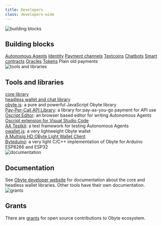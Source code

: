 ```yaml
---
title: Developers
class: developers-wide
---
```


<div class="categories-list">
    <div class="category-block one">
        <div class="inner-wrap">
            <div class="img-block">
                <img src="/user/themes/obyte/assets/developers/building_blocks.svg" alt="building blocks">
            </div>
            <h2 class="title">Building blocks</h2>
            <div class="info-block">
                <div class="link-list">
                    <a href="/platform/autonomous-agents">Autonomous Agents</a>
                    <a href="/platform/identity">Identity</a>
                    <a href="/platform/payment-channels">Payment channels</a>
                    <a href="/platform/textcoins">Textcoins</a>
                    <a href="/platform/chatbots">Chatbots</a>
                    <a href="/platform/smart-contracts">Smart contracts</a>
                    <a href="/platform/oracles">Oracles</a>
                    <a href="/platform/tokens">Tokens</a>
                    <a>Plain old payments</a>
                </div>
            </div>
        </div>
    </div>
    <div class="category-block two">
        <div class="inner-wrap">
            <div class="img-block">
                <img src="/user/themes/obyte/assets/developers/tools_and_libraries.svg" alt="tools and libraries">
            </div>
            <h2 class="title">Tools and libraries</h2>
            <div class="info-block">
                <div class="link-list">
                    <div><a target="_blank" rel="noopener" href="https://github.com/byteball/ocore">core library</a></div>
                    <div><a target="_blank" rel="noopener" href="https://github.com/byteball/headless-obyte">headless wallet and chat library</a></div>
                    <div><a target="_blank" rel="noopener" href="https://obytejs.com/">obyte.js</a>: a pure and powerful JavaScript Obyte library</div>
                    <div><a target="_blank" rel="noopener" href="https://github.com/byteball/pay-per-call-API">Pay-Per-Call API Library</a>: a library for pay-as-you-go payment for API use</div>
                    <div><a target="_blank" rel="noopener" href="https://oscript.org/">Oscript Editor</a>: an browser based editor for writing Autonomous Agents</div>
                    <div><a target="_blank" rel="noopener" href="https://marketplace.visualstudio.com/items?itemName=obyte.oscript-vscode-plugin">Oscript extension for Visual Studio Code</a></div>
                    <div><a target="_blank" rel="noopener" href="https://github.com/valyakin/aa-testkit">AA Testkit</a>: a test framework for testing Autonomous Agents</div>
                    <div><a target="_blank" rel="noopener" href="https://github.com/olabs-org/owallet.js">owallet.js</a>: a very lightweight Obyte wallet</div>
                    <div><a target="_blank" rel="noopener" href="https://github.com/guantau/ocore-wallet-client">A Multisig HD OByte Light Wallet Client</a></div>
                    <div><a target="_blank" rel="noopener" href="https://github.com/Papabyte/byteduino">Byteduino</a>: a very light C/C++ implementation of Obyte for Arduino ESP8266 and ESP32</div>
                </div>
            </div>
        </div>
    </div>
    <div class="category-block three">
        <div class="inner-wrap">
            <div class="img-block">
                <img src="/user/themes/obyte/assets/developers/documentation.svg" alt="documentation">
            </div>
            <h2 class="title">Documentation</h2>
            <div class="info-block">
                See <a target="_blank" rel="noopener" href="https://developer.obyte.org/">Obyte developer website</a> for 
                documentation about the core and headless wallet libraries. Other tools have their own documentation.
            </div>        
        </div>
    </div>
    <div class="category-block four">
        <div class="inner-wrap">
            <div class="img-block">
                <img src="/user/themes/obyte/assets/developers/grants.svg" alt="grants">
            </div>
            <h2 class="title">Grants</h2>
            <div class="info-block">
                There are <a href="/grants">grants</a> for open source contributions to Obyte ecosystem.
            </div>
        </div>
    </div>
</div>
